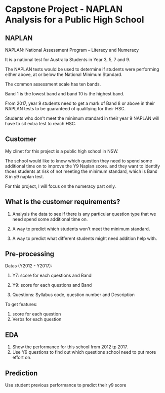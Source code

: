 # Capstone Project - NAPLAN Analysis for a Public High School

## NAPLAN

NAPLAN: National Assessment Program – Literacy and Numeracy

It is a national test for Australia Students in Year 3, 5, 7 and 9.

The NAPLAN tests would be used to determine if students were performing either above, at or below the National Minimum Standard.

The common assessment scale has ten bands.

Band 1 is the lowest band and band 10 is the highest band.


From 2017, year 9 students  need to get a mark of Band 8 or above in their NAPLAN tests to be guaranteed of qualifying for their HSC.

Students who don't meet the minimum standard in their year 9 NAPLAN will have to sit extra test to reach HSC.

## Customer

My clinet for this project is a public high school in NSW.

The school would like to know which question they need to spend some additional time on to improve the Y9 Naplan score. and they want to identify thoes students at risk of not meeting the minimum standard, which is Band 8 in y9 naplan test. 

For this project, I will focus on the numeracy part only.

## What is the customer requirements?

1. Analysis the data to see if there is any particular question type that we need spend some additional time on.

2. A way to predict which students won't meet the minimum standard.

3. A way to predict what different students might need addition help with.


## Pre-processing


Datas (Y2012 - Y2017): 

1. Y7: score for each questions and Band

2. Y9: score for each questions and Band

3. Questions: Syllabus code, question number and Description

To get features:

1. score for each question
2. Verbs for each question

## EDA

1. Show the performance for this school from 2012 tp 2017.
2. Use Y9 questions to find out which questions school need to put more effort on.

## Prediction

Use student previous performance to predict their y9 score 
